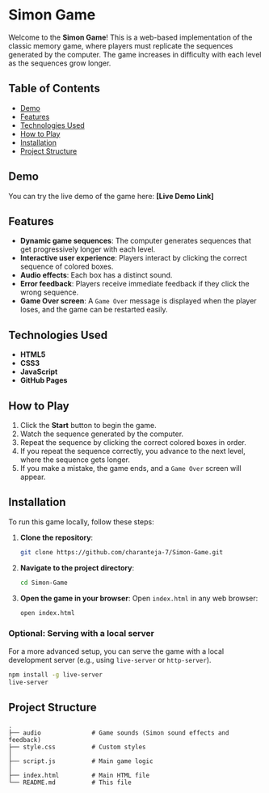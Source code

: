 # Simon Game

Welcome to the **Simon Game**! This is a web-based implementation of the classic memory game, where players must replicate the sequences generated by the computer. The game increases in difficulty with each level as the sequences grow longer.

## Table of Contents
- [Demo](#demo)
- [Features](#features)
- [Technologies Used](#technologies-used)
- [How to Play](#how-to-play)
- [Installation](#installation)
- [Project Structure](#project-structure)

## Demo
You can try the live demo of the game here: **[Live Demo Link]** 

## Features
- **Dynamic game sequences**: The computer generates sequences that get progressively longer with each level.
- **Interactive user experience**: Players interact by clicking the correct sequence of colored boxes.
- **Audio effects**: Each box has a distinct sound.
- **Error feedback**: Players receive immediate feedback if they click the wrong sequence.
- **Game Over screen**: A `Game Over` message is displayed when the player loses, and the game can be restarted easily.

## Technologies Used
- **HTML5**
- **CSS3**
- **JavaScript** 
- **GitHub Pages** 

## How to Play
1. Click the **Start** button to begin the game.
2. Watch the sequence generated by the computer.
3. Repeat the sequence by clicking the correct colored boxes in order.
4. If you repeat the sequence correctly, you advance to the next level, where the sequence gets longer.
5. If you make a mistake, the game ends, and a `Game Over` screen will appear.

## Installation
To run this game locally, follow these steps:

1. **Clone the repository**:
   ```bash
   git clone https://github.com/charanteja-7/Simon-Game.git
   ```

2. **Navigate to the project directory**:
   ```bash
   cd Simon-Game
   ```

3. **Open the game in your browser**:
   Open `index.html` in any web browser:
   ```bash
   open index.html
   ```

### Optional: Serving with a local server
For a more advanced setup, you can serve the game with a local development server (e.g., using `live-server` or `http-server`).
```bash
npm install -g live-server
live-server
```

## Project Structure
```plaintext
.
├── audio              # Game sounds (Simon sound effects and feedback)
├── style.css          # Custom styles
│  
├── script.js          # Main game logic
│  
├── index.html         # Main HTML file
└── README.md          # This file
```
